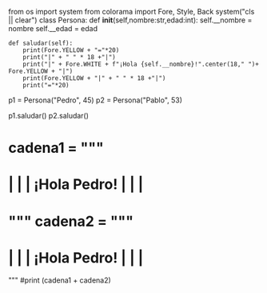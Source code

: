 from os import system
from colorama import Fore, Style, Back
system("cls || clear")
class Persona:
    def __init__(self,nombre:str,edad:int):
        self.__nombre = nombre
        self.__edad = edad

    def saludar(self):
        print(Fore.YELLOW + "="*20)
        print("|" + " " * 18 +"|")
        print("|" + Fore.WHITE + f"¡Hola {self.__nombre}!".center(18," ")+ Fore.YELLOW + "|")
        print(Fore.YELLOW + "|" + " " * 18 +"|")
        print("="*20)

p1 = Persona("Pedro", 45)
p2 = Persona("Pablo", 53)

p1.saludar()
p2.saludar()

cadena1 = """
====================
|                  |
|   ¡Hola Pedro!   |
|                  |
====================
"""
cadena2 = """
====================
|                  |
|   ¡Hola Pedro!   |
|                  |
====================
"""
#print (cadena1 + cadena2)